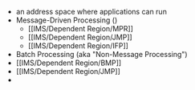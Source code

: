 - an address space where applications can run
- Message-Driven Processing ()
	- [[IMS/Dependent Region/MPR]]
	- [[IMS/Dependent Region/JMP]]
	- [[IMS/Dependent Region/IFP]]
- Batch Processing (aka "Non-Message Processing")
- [[IMS/Dependent Region/BMP]]
- [[IMS/Dependent Region/JMP]]
-